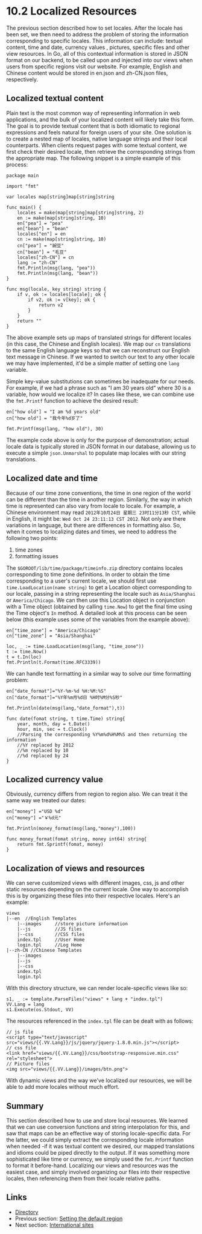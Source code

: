 # 10.2 Localized Resources

The previous section described how to set locales. After the locale has been set, we then need to address the problem of storing the information corresponding to specific locales. This information can include: textual content, time and date, currency values ​​, pictures, specific files and other view resources. In Go, all of this contextual information is stored in JSON format on our backend, to be called upon and injected into our views when users from specific regions visit our website. For example, English and Chinese content would be stored in en.json and zh-CN.json files, respectively.  

## Localized textual content

Plain text is the most common way of representing information in web applications, and the bulk of your localized content will likely take this form. The goal is to provide textual content that is both idiomatic to regional expressions and feels natural for foreign users of your site. One solution is to create a nested map of locales, native language strings and their local counterparts. When clients request pages with some textual content, we first check their desired locale, then retrieve the corresponding strings from the appropriate map. The following snippet is a simple example of this process:

	package main

	import "fmt"

	var locales map[string]map[string]string

	func main() {
		locales = make(map[string]map[string]string, 2)
		en := make(map[string]string, 10)
		en["pea"] = "pea"
		en["bean"] = "bean"
		locales["en"] = en
		cn := make(map[string]string, 10)
		cn["pea"] = "豌豆"
		cn["bean"] = "毛豆"
		locales["zh-CN"] = cn
		lang := "zh-CN"
		fmt.Println(msg(lang, "pea"))
		fmt.Println(msg(lang, "bean"))
	}

	func msg(locale, key string) string {
		if v, ok := locales[locale]; ok {
			if v2, ok := v[key]; ok {
				return v2
			}
		}
		return ""
	}

The above example sets up maps of translated strings for different locales (in this case, the Chinese and English locales). We map our `cn` translations to the same English language keys so that we can reconstruct our English text message in Chinese. If we wanted to switch our text to any other locale we may have implemented, it'd be a simple matter of setting one `lang` variable.      

Simple key-value substitutions can sometimes be inadequate for our needs. For example, if we had a phrase such as "I am 30 years old" where 30 is a variable, how would we localize it? In cases like these, we can combine use the `fmt.Printf` function to achieve the desired result:

	en["how old"] = "I am %d years old"
	cn["how old"] = "我今年%d岁了"

	fmt.Printf(msg(lang, "how old"), 30)

The example code above is only for the purpose of demonstration; actual locale data is typically stored in JSON format in our database, allowing us to execute a simple `json.Unmarshal` to populate map locales with our string translations.

## Localized date and time

Because of our time zone conventions, the time in one region of the world can be different than the time in another region. Similarly, the way in which time is represented can also vary from locale to locale. For example, a Chinese environment may read `2012年10月24日 星期三 23时11分13秒 CST`, while in English, it might be: `Wed Oct 24 23:11:13 CST 2012`. Not only are there variations in language, but there are differences in formatting also. So, when it comes to localizing dates and times, we need to address the following two points:

1. time zones
2. formatting issues

The `$GOROOT/lib/time/package/timeinfo.zip` directory contains locales corresponding to time zone definitions. In order to obtain the time corresponding to a user's current locale, we should first use `time.LoadLocation(name string)` to get a Location object corresponding to our locale, passing in a string representing the locale such as `Asia/Shanghai` or `America/Chicago`. We can then use this Location object in conjunction with a Time object (obtained by calling `time.Now`) to get the final time using the Time object's `In` method. A detailed look at this process can be seen below (this example uses some of the variables from the example above):

	en["time_zone"] = "America/Chicago"
	cn["time_zone"] = "Asia/Shanghai"

	loc, _ := time.LoadLocation(msg(lang, "time_zone"))
	t := time.Now()
	t = t.In(loc)
	fmt.Println(t.Format(time.RFC3339))

We can handle text formatting in a similar way to solve our time formatting problem:

	en["date_format"]="%Y-%m-%d %H:%M:%S"
	cn["date_format"]="%Y年%m月%d日 %H时%M分%S秒"

	fmt.Println(date(msg(lang,"date_format"),t))

	func date(fomat string, t time.Time) string{
		year, month, day = t.Date()
		hour, min, sec = t.Clock()
		//Parsing the corresponding %Y%m%d%H%M%S and then returning the information
		//%Y replaced by 2012
		//%m replaced by 10
		//%d replaced by 24
	}

## Localized currency value

Obviously, currency differs from region to region also. We can treat it the same way we treated our dates:

	en["money"] ="USD %d"
	cn["money"] ="￥%d元"

	fmt.Println(money_format(msg(lang,"money"),100))

	func money_format(fomat string, money int64) string{
		return fmt.Sprintf(fomat, money)
	}


## Localization of views and resources

We can serve customized views with different images, css, js and other static resources depending on the current locale. One way to accomplish this is by organizing these files into their respective locales. Here's an example: 

	views
	|--en  //English Templates
		|--images     //store picture information
		|--js         //JS files 
		|--css        //CSS files
		index.tpl     //User Home
		login.tpl     //Log Home
	|--zh-CN //Chinese Templates
		|--images
		|--js
		|--css
		index.tpl
		login.tpl

With this directory structure, we can render locale-specific views like so:

	s1, _ := template.ParseFiles("views" + lang + "index.tpl")
	VV.Lang = lang
	s1.Execute(os.Stdout, VV)

The resources referenced in the `index.tpl` file can be dealt with as follows: 

	// js file
	<script type="text/javascript" src="views/{{.VV.Lang}}/js/jquery/jquery-1.8.0.min.js"></script>
	// css file
	<link href="views/{{.VV.Lang}}/css/bootstrap-responsive.min.css" rel="stylesheet">
	// Picture files
	<img src="views/{{.VV.Lang}}/images/btn.png">

With dynamic views and the way we've localized our resources, we will be able to add more locales without much effort.

## Summary

This section described how to use and store local resources. We learned that we can use conversion functions and string interpolation for this, and saw that maps can be an effective way of storing locale-specific data. For the latter, we could simply extract the corresponding locale information when needed -if it was textual content we desired, our mapped translations and idioms could be piped directly to the output. If it was something more sophisticated like time or currency, we simply used the `fmt.Printf` function to format it before-hand. Localizing our views and resources was the easiest case, and simply involved organizing our files into their respective locales, then referencing them from their locale relative paths.  

## Links

- [Directory](preface.md)
- Previous section: [Setting the default region](10.1.md)
- Next section: [International sites](10.3.md)
